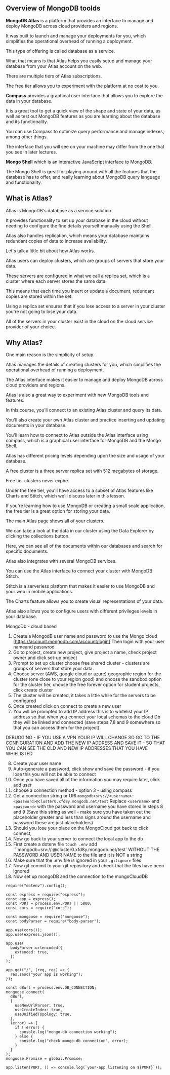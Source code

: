 ## Overview of MongoDB toolds

**MongoDB Atlas** is a platform that provides an interface to manage and deploy MongoDB across cloud providers and regions.

It was built to launch and manage your deployments for you, which simplifies the operational overhead of running a deployment.

This type of offering is called database as a service.

What that means is that Atlas helps you easily setup and manage your database from your Atlas account on the web.

There are multiple tiers of Atlas subscriptions.

The free tier allows you to experiment with the platform at no cost to you.

**Compass** provides a graphical user interface that allows you to explore the data in your database.

It is a great tool to get a quick view of the shape and state of your data, as well as test out MongoDB features as you are learning about the database and its functionality.

You can use Compass to optimize query performance and manage indexes, among other things.

The interface that you will see on your machine may differ from the one that you see in later lectures.

**Mongo Shell** which is an interactive JavaScript interface to MongoDB.

The Mongo Shell is great for playing around with all the features that the database has to offer, and really learning about MongoDB query language and functionality.

## What is Atlas?

Atlas is MongoDB's database as a service solution.

It provides functionality to set up your database in the cloud without needing to configure the fine details yourself manually using the Shell.

Atlas also handles replication, which means your database maintains redundant copies of data to increase availability.

Let's talk a little bit about how Atlas works.

Atlas users can deploy clusters, which are groups of servers that store your data.

These servers are configured in what we call a replica set, which is a cluster where each server stores the same data.

This means that each time you insert or update a document, redundant copies are stored within the set.

Using a replica set ensures that if you lose access to a server in your cluster you're not going to lose your data.

All of the servers in your cluster exist in the cloud on the cloud service provider of your choice.

## Why Atlas?

One main reason is the simplicity of setup.

Atlas manages the details of creating clusters for you, which simplifies the operational overhead of running a deployment.

The Atlas interface makes it easier to manage and deploy MongoDB across cloud providers and regions.

Atlas is also a great way to experiment with new MongoDB tools and features.

In this course, you'll connect to an existing Atlas cluster and query its data.

You'll also create your own Atlas cluster and practice inserting and updating documents in your database.

You'll learn how to connect to Atlas outside the Atlas interface using compass, which is a graphical user interface for MongoDB and the Mongo Shell.

Atlas has different pricing levels depending upon the size and usage of your database.

A free cluster is a three server replica set with 512 megabytes of storage.

Free tier clusters never expire.

Under the free tier, you'll have access to a subset of Atlas features like Charts and Stitch, which we'll discuss later in this lesson.

If you're learning how to use MongoDB or creating a small scale application, the free tier is a great option for storing your data.

The main Atlas page shows all of your clusters.

We can take a look at the data in our cluster using the Data Explorer by clicking the collections button.

Here, we can see all of the documents within our databases and search for specific documents.

Atlas also integrates with several MongoDB services.

You can use the Atlas interface to connect your cluster with MongoDB Stitch.

Stitch is a serverless platform that makes it easier to use MongoDB and your web in mobile applications.

The Charts feature allows you to create visual representations of your data.

Atlas also allows you to configure users with different privileges levels in your database.

MongoDb - cloud based

1. Create a MongodB user name and password to use the Mongo cloud [https://account.mongodb.com/account/login] Then login with your user nameand passwrod
2. Go to project, create new project, give project a name, check project owner and click set-up project
3. Prompt to set up cluster choose free shared cluster - clusters are groups of servers that store your data.
4. Choose server (AWS, google cloud or azure) geographic region for the cluster (one close to your region good) and choose the sandbox option for the cluster tier, choose the free forever option for student projects, click create cluster
5. The cluster will be created, it takes a little while for the servers to be configured
6. Once created click on connect to create a new user
7. You will be prompted to add IP address this is to whitelist your IP address so that when you connect your local schemas to the cloud Db they will be linked and connected (save steps 7,8 and 9 somewhere so that you can access them for the project)

DEBUGGING - IF YOU USE A VPN YOUR IP WILL CHANGE SO GO TO THE CONFIGURATION AND ADD THE NEW IP ADDRESS AND SAVE IT - SO THAT YOU CAN SEE THE OLD AND NEW IP ADDRESSES THAT YOU HAVE WHIELISTED

8. Create your user name
9. Auto-generate a password, click show and save the password - if you lose this you will not be able to connect
10. Once you have saved all of the information you may require later, click add user
11. choose a connection method - option 3 - using compass
12. Get a connection string or URI
    `mongodb+srv://<username>:<password>@cluster0.xfd8y.mongodb.net/test`
    Replace `<username>` and `<password>` with the password and username you have stored in steps 8 and 9 (Save this string as well - make sure you have taken out the placeholder greater and less than signs around the username and password these are just placeholders)
13. Should you lose your place on the MongoCloud got back to click connect,
14. Now go back to your server to connect the local app to the db
15. First create a dotenv file `touch .env` add ```mongodb+srv://<username>:<password>@cluster0.xfd8y.mongodb.net/test` WITHOUT THE PASSWORD AND USER NAME to the file and it is NOT a string
16. Make sure that the .env file is ignored in your `.gitignore` files
17. Now git commit to your git repository and check that the files have been ignored
18. Now set up mongoDB and the connection to the mongoCloudDB

```
require("dotenv").config();

const express = require("express");
const app = express();
const PORT = process.env.PORT || 5000;
const cors = require("cors");

const mongoose = require("mongoose");
const bodyParser = require("body-parser");

app.use(cors());
app.use(express.json());

app.use(
  bodyParser.urlencoded({
    extended: true,
  })
);

app.get("/", (req, res) => {
  res.send("your app is working");
});

const dBurl = process.env.DB_CONNECTION;
mongoose.connect(
  dBurl,
  {
    useNewUrlParser: true,
    useCreateIndex: true,
    useUnifiedTopology: true,
  },
  (error) => {
    if (!error) {
      console.log("mongo-db connection working");
    } else {
      console.log("check mongo-db connection", error);
    }
  }
);
mongoose.Promise = global.Promise;

app.listen(PORT, () => console.log(`your-app listening on ${PORT}`));
```
